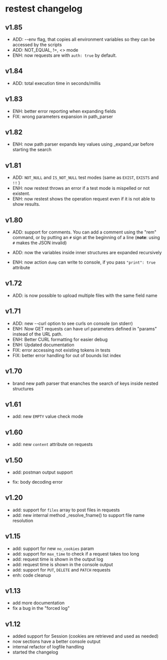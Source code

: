 # restest  changelog

## v1.85

  - ADD: --env flag, that copies all environment variables so they can be accessed by the scripts
  - ADD: NOT_EQUAL, !=, <> mode
  - ENH: now requests are with `auth: true` by default.
## v1.84

  - ADD: total execution time in seconds/millis
## v1.83

  - ENH: better error reporting when expanding fields
  - FIX: wrong parameters expansion in path_parser

## v1.82
  - ENH: now path parser expands key values using _expand_var before starting the search
## v1.81
  - ADD: `NOT_NULL` and `IS_NOT_NULL` test modes (same as `EXIST`, `EXISTS` and `!!` )
  - ENH: now restest throws an error if a test mode is mispelled or not existent.
  - ENH: now restest shows the operation request even if it is not able to show results.

## v1.80

  - ADD: support for comments. You can add a comment using the "rem" command, or
         by putting an `#` sign at the beginning of a line (**note**: using `#` makes the
         JSON invalid)

  - ADD: now the variables inside inner structures are expanded recursively

  - ENH: now action `dump` can write to console, if you pass `"print": true` attribute
## v1.72

  - ADD: is now possible to upload multiple files with the same field name

## v1.71

  - ADD: new --curl option to see curls on console (on stderr)
  - ENH: Now GET requests can have url parameters defined in "params" instead of the URL path.
  - ENH: Better CURL formatting for easier debug
  - ENH: Updated documentation
  - FIX: error accessing not existing tokens in tests
  - FIX: better error handling for out of bounds list index

## v1.70

  - brand new path parser that enanches the search of keys inside nested structures

## v1.61

  - add: new `EMPTY` value check mode
## v1.60

  - add: new `content` attribute on requests

## v1.50

  - add: postman output support

  - fix: body decoding error

## v1.20

 - add: support for `files` array to post files in requests
 - add: new internal method _resolve_fname() to support file name resolution

## v1.15

- add: support for new `no_cookies` param
- add: support for `max_time` to check if a request takes too long
- add: request time is shown in the output log
- add: request time is shown in the console output
- add: support for `PUT`, `DELETE` and `PATCH` requests
- enh: code cleanup

## v1.13

- add more documentation
- fix a bug in the "forced log"

## v1.12

- added support for Session (cookies are retrieved and used as needed)
- now sections have a better console output
- internal refactor of logfile handling
- started the changelog
